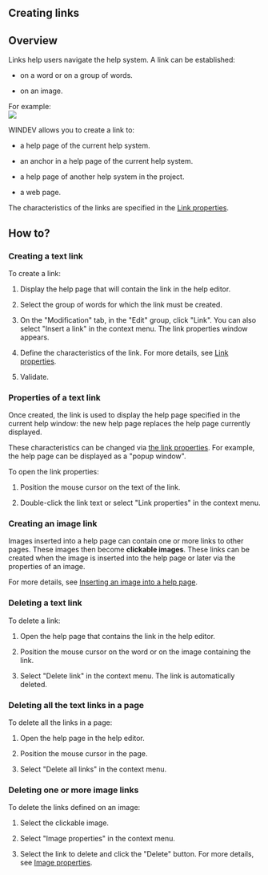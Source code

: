 


## Creating links
			



<a name="NOTE1"></a>
<a name="NOTE1_1"></a>


## Overview
<a name="overview_ELTTEXTE000177"></a>
Links help users navigate the help system. A link can be established:

- on a word or on a group of words.

- on an image.




For example: <br>![](https://doc.pcsoft.fr/en-US/images/image.awp?langid=3&name=PageAide_Lien.gif)


WINDEV allows you to create a link to:

- a help page of the current help system.

- an anchor in a help page of the current help system.

- a help page of another help system in the project.

- a web page.




The characteristics of the links are specified in the [Link properties](../Editeurs/2010022.md).

<a name="NOTE2"></a>
<a name="NOTE2_1"></a>


## How to?
<a name="how_ELTTEXTE000201"></a>


### Creating a text link
<a name="creating_text_link_ELTPARAGRAPHE000036"></a>

To create a link:

1. Display the help page that will contain the link in the help editor.

2. Select the group of words for which the link must be created.

3. On the "Modification" tab, in the "Edit" group, click "Link". You can also select "Insert a link" in the context menu. The link properties window appears.

4. Define the characteristics of the link. For more details, see [Link properties](../Editeurs/2010022.md).

5. Validate.





<a name="NOTE2_2"></a>


### Properties of a text link
<a name="properties_text_link_ELTPARAGRAPHE000070"></a>

Once created, the link is used to display the help page specified in the current help window: the new help page replaces the help page currently displayed.

These characteristics can be changed via [the link properties](../Editeurs/2010022.md). For example, the help page can be displayed as a "popup window".

To open the link properties:

1. Position the mouse cursor on the text of the link.

2. Double-click the link text or select "Link properties" in the context menu.



<a name="NOTE2_3"></a>


### Creating an image link
<a name="creating_image_link_ELTPARAGRAPHE000087"></a>

Images inserted into a help page can contain one or more links to other pages. These images then become **clickable images**. These links can be created when the image is inserted into the help page or later via the properties of an image.

For more details, see [Inserting an image into a help page](../Editeurs/2010026.md).
<a name="NOTE2_4"></a>


### Deleting a text link
<a name="deleting_text_link_ELTPARAGRAPHE000099"></a>

To delete a link:

1. Open the help page that contains the link in the help editor.

2. Position the mouse cursor on the word or on the image containing the link.

3. Select "Delete link" in the context menu. The link is automatically deleted.



<a name="NOTE2_5"></a>


### Deleting all the text links in a page
<a name="deleting_all_the_text_links_page_ELTPARAGRAPHE000110"></a>

To delete all the links in a page:

1. Open the help page in the help editor.

2. Position the mouse cursor in the page.

3. Select "Delete all links" in the context menu.



<a name="NOTE2_6"></a>


### Deleting one or more image links
<a name="deleting_one_more_image_links_ELTPARAGRAPHE000121"></a>

To delete the links defined on an image:

1. Select the clickable image.

2. Select "Image properties" in the context menu.

3. Select the link to delete and click the "Delete" button. For more details, see [Image properties](../Editeurs/2010027.md).





